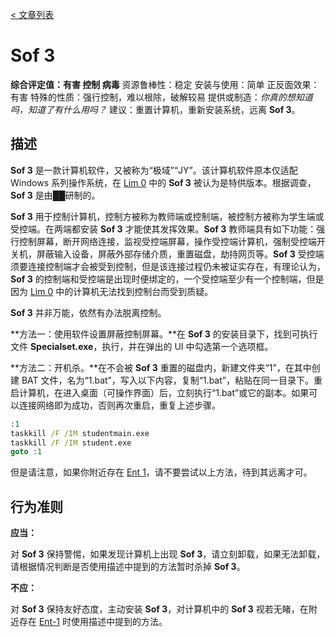 [< 文章列表](/)

# Sof 3

**综合评定值：有害  控制  病毒**
资源鲁棒性：稳定
安装与使用：简单
正反面效果：有害
特殊的性质：强行控制，难以根除，破解较易
提供或制造：*你真的想知道吗，知道了有什么用吗？*
建议：重置计算机，重新安装系统，远离 **Sof 3**。

## 描述

**Sof 3** 是一款计算机软件，又被称为“极域”“JY”。该计算机软件原本仅适配 Windows 系列操作系统，在 [Lim 0](/articles/lim-0) 中的 **Sof 3** 被认为是特供版本。根据调查，**Sof 3** 是由[██](https://www.mythware.net/#/home)研制的。

**Sof 3** 用于控制计算机，控制方被称为教师端或控制端，被控制方被称为学生端或受控端。在两端都安装 **Sof 3** 才能使其发挥效果。**Sof 3** 教师端具有如下功能：强行控制屏幕，断开网络连接，监视受控端屏幕，操作受控端计算机，强制受控端开关机，屏蔽输入设备，屏蔽外部存储介质，重置磁盘，劫持网页等。**Sof 3** 受控端须要连接控制端才会被受到控制，但是该连接过程仍未被证实存在，有理论认为，**Sof 3** 的控制端和受控端是出现时便绑定的，一个受控端至少有一个控制端，但是因为 [Lim 0](/articles/lim-0) 中的计算机无法找到控制台而受到质疑。

**Sof 3** 并非万能，依然有办法脱离控制。

**方法一：使用软件设置屏蔽控制屏幕。**在 **Sof 3** 的安装目录下，找到可执行文件 **Specialset.exe**，执行，并在弹出的 UI 中勾选第一个选项框。

**方法二：开机杀。**在不会被 **Sof 3** 重置的磁盘内，新建文件夹“1”，在其中创建 BAT 文件，名为“1.bat”，写入以下内容，复制“1.bat”，粘贴在同一目录下。重启计算机，在进入桌面（可操作界面）后，立刻执行“1.bat”或它的副本。如果可以连接网络即为成功，否则再次重启，重复上述步骤。

```bat
:1
taskkill /F /IM studentmain.exe
taskkill /F /IM student.exe
goto :1
```

但是请注意，如果你附近存在 [Ent 1](/articles/ent-1)，请不要尝试以上方法，待到其远离才可。

## 行为准则

**应当：**

对 **Sof 3** 保持警惕，如果发现计算机上出现 **Sof 3**，请立刻卸载，如果无法卸载，请根据情况判断是否使用描述中提到的方法暂时杀掉 **Sof 3**。

**不应：**

对 **Sof 3** 保持友好态度，主动安装 **Sof 3**，对计算机中的 **Sof 3** 视若无睹，在附近存在 [Ent-1](/articles/ent-1) 时使用描述中提到的方法。
